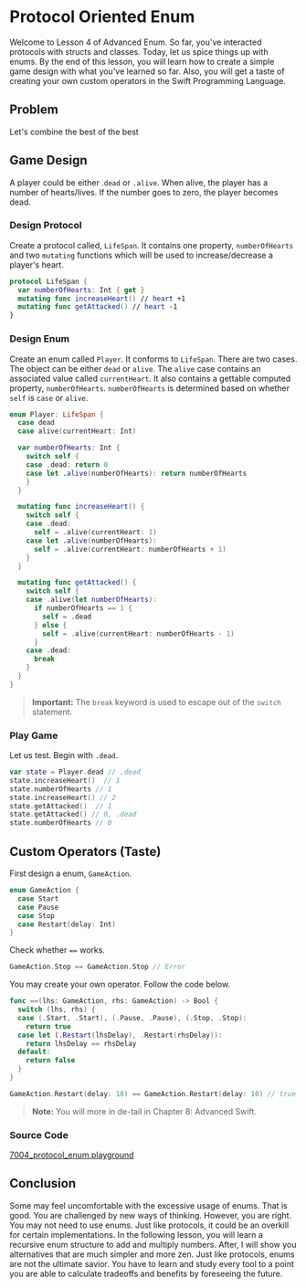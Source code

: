 # Protocol Oriented Enum
Welcome to Lesson 4 of Advanced Enum. So far, you've interacted protocols with structs and classes. Today, let us spice things up with enums. By the end of this lesson, you will learn how to create a simple game design with what you've learned so far. Also, you will get a taste of creating your own custom operators in the Swift Programming Language.

## Problem
Let's combine the best of the best

## Game Design
A player could be either .`dead` or `.alive`. When alive, the player has a number of hearts/lives. If the number goes to zero, the player becomes dead.

### Design Protocol
Create a protocol called, `LifeSpan`. It contains one property, `numberOfHearts` and two `mutating` functions which will be used to increase/decrease a player's heart.

```swift
protocol LifeSpan {
  var numberOfHearts: Int { get }
  mutating func increaseHeart() // heart +1
  mutating func getAttacked() // heart -1
}
```

### Design Enum
Create an enum called `Player`. It conforms to `LifeSpan`. There are two cases. The object can be either `dead` or `alive`. The `alive` case contains an associated value called `currentHeart`. It also contains a gettable computed property, `numberOfHearts`. `numberOfHearts` is determined based on whether `self` is `case` or `alive`.


```swift
enum Player: LifeSpan {
  case dead
  case alive(currentHeart: Int)

  var numberOfHearts: Int {
    switch self {
    case .dead: return 0
    case let .alive(numberOfHearts): return numberOfHearts
    }
  }

  mutating func increaseHeart() {
    switch self {
    case .dead:
      self = .alive(currentHeart: 1)
    case let .alive(numberOfHearts):
      self = .alive(currentHeart: numberOfHearts + 1)
    }
  }

  mutating func getAttacked() {
    switch self {
    case .alive(let numberOfHearts):
      if numberOfHearts == 1 {
        self = .dead
      } else {
        self = .alive(currentHeart: numberOfHearts - 1)
      }
    case .dead:
      break
    }
  }
}
```

> **Important:** The `break` keyword is used to escape out of the `switch` statement.

### Play Game
Let us test. Begin with `.dead`.

```swift
var state = Player.dead // .dead
state.increaseHeart()  // 1
state.numberOfHearts // 1
state.increaseHeart() // 2
state.getAttacked()  // 1
state.getAttacked() // 0, .dead
state.numberOfHearts // 0
```

## Custom Operators (Taste)
First design a enum, `GameAction`.

```swift
enum GameAction {
  case Start
  case Pause
  case Stop
  case Restart(delay: Int)
}
```

Check whether `==` works.

```swift
GameAction.Stop == GameAction.Stop // Error
```

You may create your own operator. Follow the code below.

```swift
func ==(lhs: GameAction, rhs: GameAction) -> Bool {
  switch (lhs, rhs) {
  case (.Start, .Start), (.Pause, .Pause), (.Stop, .Stop):
    return true
  case let (.Restart(lhsDelay), .Restart(rhsDelay)):
    return lhsDelay == rhsDelay
  default:
    return false
  }
}

GameAction.Restart(delay: 10) == GameAction.Restart(delay: 10) // true
```

> **Note:** You will more in de-tail in Chapter 8: Advanced Swift.


### Source Code
[7004_protocol_enum.playground](https://www.dropbox.com/sh/9ulbr7d2g9fh4e4/AAAARtuTcNVuE3Vp0lIDLaiSa?dl=0)

## Conclusion
Some may feel uncomfortable with the excessive usage of enums. That is good. You are challenged by new ways of thinking. However, you are right. You may not need to use enums. Just like protocols, it could be an overkill for certain implementations. In the following lesson, you will learn a recursive enum structure to add and multiply numbers. After, I will show you alternatives that are much simpler and more zen. Just like protocols, enums are not the ultimate savior. You have to learn and study every tool to a point you are able to calculate tradeoffs and benefits by foreseeing the future.